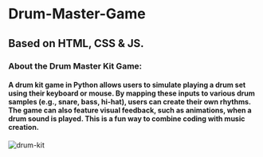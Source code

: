 # Drum-Master-Game
## Based on HTML, CSS &amp; JS.

### About the Drum Master Kit Game:
#### A drum kit game in Python allows users to simulate playing a drum set using their keyboard or mouse. By mapping these inputs to various drum samples (e.g., snare, bass, hi-hat), users can create their own rhythms.  The game can also feature visual feedback, such as animations, when a drum sound is played. This is a fun way to combine coding with music creation.

![drum-kit](https://github.com/user-attachments/assets/0febb589-39f7-4a5e-a48e-f699d93bf51d)
